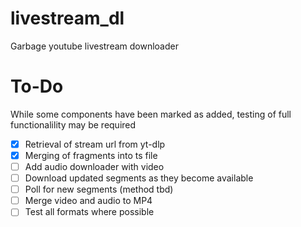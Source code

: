 # livestream_dl
Garbage youtube livestream downloader

# To-Do
While some components have been marked as added, testing of full functionalility may be required
- [x] Retrieval of stream url from yt-dlp
- [x] Merging of fragments into ts file
- [ ] Add audio downloader with video
- [ ] Download updated segments as they become available
- [ ] Poll for new segments (method tbd)
- [ ] Merge video and audio to MP4
- [ ] Test all formats where possible
